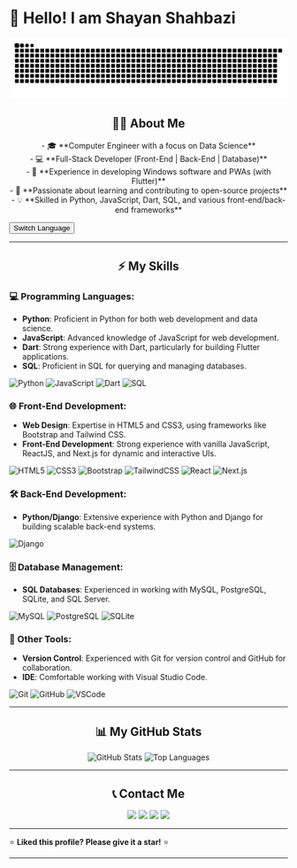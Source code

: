# 👋 Hello! I am Shayan Shahbazi

<p align="center">
  <img src="https://raw.githubusercontent.com/imrrobat/imrrobat/d1b244e170d2b75fdda3efd499eaaf163f7a617c/images/github-contribution-grid-snake.svg" />
</p>

<h2 align="center">👨‍💻 About Me</h2>

<p id="en" align="center">
  - 🎓 **Computer Engineer with a focus on Data Science**<br>
  - 💻 **Full-Stack Developer (Front-End | Back-End | Database)**<br>
  - 🚀 **Experience in developing Windows software and PWAs (with Flutter)**<br>
  - 🎯 **Passionate about learning and contributing to open-source projects**<br>
  - 💡 **Skilled in Python, JavaScript, Dart, SQL, and various front-end/back-end frameworks**
</p>

<p id="fa" align="center" style="display:none;">
  - 🎓 **مهندس کامپیوتر با گرایش علوم داده**<br>
  - 💻 **توسعه‌دهنده فول‌استک (فرانت‌اند | بک‌اند | پایگاه‌داده)**<br>
  - 🚀 **تجربه در توسعه نرم‌افزارهای ویندوز و PWA (با فلاتر)**<br>
  - 🎯 **علاقه‌مند به یادگیری و مشارکت در پروژه‌های متن‌باز**<br>
  - 💡 **مسلط به پایتون، جاوااسکریپت، دارت، SQL و فریمورک‌های مختلف فرانت‌اند و بک‌اند**
</p>

<button onclick="toggleLanguage()">Switch Language</button>

---

<h2 align="center">⚡ My Skills</h2>

### 💻 Programming Languages:
- **Python**: Proficient in Python for both web development and data science.
- **JavaScript**: Advanced knowledge of JavaScript for web development.
- **Dart**: Strong experience with Dart, particularly for building Flutter applications.
- **SQL**: Proficient in SQL for querying and managing databases.

![Python](https://img.shields.io/badge/Python-3776AB?style=for-the-badge&logo=python&logoColor=white)
![JavaScript](https://img.shields.io/badge/JavaScript-F7DF1E?style=for-the-badge&logo=javascript&logoColor=black)
![Dart](https://img.shields.io/badge/Dart-0175C2?style=for-the-badge&logo=dart&logoColor=white)
![SQL](https://img.shields.io/badge/SQL-4479A1?style=for-the-badge&logo=postgresql&logoColor=white)

### 🌐 Front-End Development:
- **Web Design**: Expertise in HTML5 and CSS3, using frameworks like Bootstrap and Tailwind CSS.
- **Front-End Development**: Strong experience with vanilla JavaScript, ReactJS, and Next.js for dynamic and interactive UIs.

![HTML5](https://img.shields.io/badge/HTML5-E34F26?style=for-the-badge&logo=html5&logoColor=white)
![CSS3](https://img.shields.io/badge/CSS3-1572B6?style=for-the-badge&logo=css3&logoColor=white)
![Bootstrap](https://img.shields.io/badge/Bootstrap-7952B3?style=for-the-badge&logo=bootstrap&logoColor=white)
![TailwindCSS](https://img.shields.io/badge/TailwindCSS-38B2AC?style=for-the-badge&logo=tailwind-css&logoColor=white)
![React](https://img.shields.io/badge/React-20232A?style=for-the-badge&logo=react&logoColor=61DAFB)
![Next.js](https://img.shields.io/badge/Next.js-000000?style=for-the-badge&logo=next.js&logoColor=white)

### 🛠 Back-End Development:
- **Python/Django**: Extensive experience with Python and Django for building scalable back-end systems.

![Django](https://img.shields.io/badge/Django-092E20?style=for-the-badge&logo=django&logoColor=white)

### 🗄 Database Management:
- **SQL Databases**: Experienced in working with MySQL, PostgreSQL, SQLite, and SQL Server.

![MySQL](https://img.shields.io/badge/MySQL-4479A1?style=for-the-badge&logo=mysql&logoColor=white)
![PostgreSQL](https://img.shields.io/badge/PostgreSQL-336791?style=for-the-badge&logo=postgresql&logoColor=white)
![SQLite](https://img.shields.io/badge/SQLite-003B57?style=for-the-badge&logo=sqlite&logoColor=white)

### 🔧 Other Tools:
- **Version Control**: Experienced with Git for version control and GitHub for collaboration.
- **IDE**: Comfortable working with Visual Studio Code.

![Git](https://img.shields.io/badge/Git-F05032?style=for-the-badge&logo=git&logoColor=white)
![GitHub](https://img.shields.io/badge/GitHub-181717?style=for-the-badge&logo=github&logoColor=white)
![VSCode](https://img.shields.io/badge/VS%20Code-007ACC?style=for-the-badge&logo=visual-studio-code&logoColor=white)

---

<h2 align="center">📊 My GitHub Stats</h2>

<p align="center">
  <img src="https://github-readme-stats.vercel.app/api?username=Shayan-02&show_icons=true&theme=radical" alt="GitHub Stats" />
  <img src="https://github-readme-stats.vercel.app/api/top-langs/?username=Shayan-02&layout=compact&theme=radical" alt="Top Languages" />
</p>

---

<h2 align="center">📞 Contact Me</h2>

<p align="center">
  <a href="https://www.linkedin.com/in/shayan-shahbazi02/"><img src="https://img.shields.io/badge/LinkedIn-0077B5?style=for-the-badge&logo=linkedin&logoColor=white" /></a>
  <a href="https://github.com/Shayan-02/"><img src="https://img.shields.io/badge/GitHub-181717?style=for-the-badge&logo=github&logoColor=white" /></a>
  <a href="https://t.me/haaji2"><img src="https://img.shields.io/badge/Telegram-26A5E4?style=for-the-badge&logo=telegram&logoColor=white" /></a>
  <a href="https://www.instagram.com/shayanshahbazea"><img src="https://img.shields.io/badge/Instagram-E4405F?style=for-the-badge&logo=instagram&logoColor=white" /></a>
</p>

---

⭐ **Liked this profile? Please give it a star!** ⭐

---

<script>
  function toggleLanguage() {
    var english = document.getElementById("en");
    var persian = document.getElementById("fa");

    if (english.style.display === "none") {
      english.style.display = "block";
      persian.style.display = "none";
    } else {
      english.style.display = "none";
      persian.style.display = "block";
    }
  }
</script>

